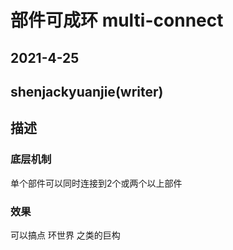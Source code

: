 # 部件可成环 multi-connect

## 2021-4-25

## shenjackyuanjie(writer)

## 描述

### 底层机制

单个部件可以同时连接到2个或两个以上部件

### 效果

可以搞点 环世界 之类的巨构